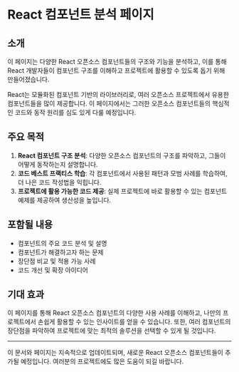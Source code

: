 # React 컴포넌트 분석 페이지

## 소개

이 페이지는 다양한 React 오픈소스 컴포넌트들의 구조와 기능을 분석하고, 이를 통해 React 개발자들이 컴포넌트 구조를 이해하고 프로젝트에 활용할 수 있도록 돕기 위해 만들어졌습니다.

React는 모듈화된 컴포넌트 기반의 라이브러리로, 여러 오픈소스 프로젝트에서 유용한 컴포넌트들을 많이 제공합니다. 이 페이지에서는 그러한 오픈소스 컴포넌트들의 핵심적인 코드와 동작 원리를 심도 있게 다룰 예정입니다.

## 주요 목적

1. **React 컴포넌트 구조 분석**: 다양한 오픈소스 컴포넌트의 구조를 파악하고, 그들이 어떻게 동작하는지 설명합니다.
2. **코드 베스트 프랙티스 학습**: 각 컴포넌트에서 사용된 패턴과 모범 사례를 학습하여, 더 나은 코드 작성법을 익힙니다.
3. **프로젝트에 활용 가능한 코드 제공**: 실제 프로젝트에 바로 활용할 수 있는 컴포넌트 예제를 제공하여 생산성을 높입니다.

## 포함될 내용

- 컴포넌트의 주요 코드 분석 및 설명
- 컴포넌트가 해결하고자 하는 문제
- 장단점 비교 및 적용 가능 사례
- 코드 개선 및 확장 아이디어

## 기대 효과

이 페이지를 통해 React 오픈소스 컴포넌트의 다양한 사용 사례를 이해하고, 나만의 프로젝트에서 손쉽게 활용할 수 있는 인사이트를 얻을 수 있습니다. 또한, 여러 컴포넌트의 장단점을 파악하여 프로젝트에 맞는 최적의 솔루션을 선택할 수 있게 될 것입니다.

---

이 문서와 페이지는 지속적으로 업데이트되며, 새로운 React 오픈소스 컴포넌트들이 추가될 예정입니다. 여러분의 프로젝트에도 많은 도움이 되길 바랍니다.
